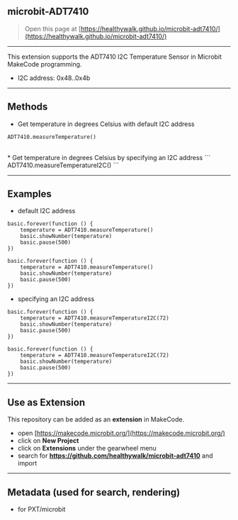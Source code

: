 ## microbit-ADT7410

> Open this page at [https://healthywalk.github.io/microbit-adt7410/](https://healthywalk.github.io/microbit-adt7410/)

---
This extension supports the ADT7410 I2C Temperature Sensor in Microbit MakeCode programming.
* I2C address: 0x48..0x4b

---
## Methods

* Get temperature in degrees Celsius with default I2C address
```
ADT7410.measureTemperature()
```
<br>
* Get temperature in degrees Celsius by specifying an I2C address
```
ADT7410.measureTemperatureI2C()
```

---
## Examples

* default I2C address
```blocks
basic.forever(function () {
    temperature = ADT7410.measureTemperature()
    basic.showNumber(temperature)
    basic.pause(500)
})
```
```
basic.forever(function () {
    temperature = ADT7410.measureTemperature()
    basic.showNumber(temperature)
    basic.pause(500)
})
```

* specifying an I2C address
```blocks
basic.forever(function () {
    temperature = ADT7410.measureTemperatureI2C(72)
    basic.showNumber(temperature)
    basic.pause(500)
})
```
```
basic.forever(function () {
    temperature = ADT7410.measureTemperatureI2C(72)
    basic.showNumber(temperature)
    basic.pause(500)
})
```

---
## Use as Extension

This repository can be added as an **extension** in MakeCode.

* open [https://makecode.microbit.org/](https://makecode.microbit.org/)
* click on **New Project**
* click on **Extensions** under the gearwheel menu
* search for **https://github.com/healthywalk/microbit-adt7410**  and import

---
## Metadata (used for search, rendering)

* for PXT/microbit
<script src="https://makecode.com/gh-pages-embed.js"></script><script>makeCodeRender("{{ site.makecode.home_url }}", "{{ site.github.owner_name }}/{{ site.github.repository_name }}");</script>
